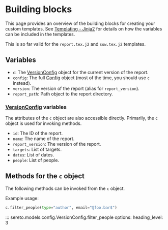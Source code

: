 # Building blocks

This page provides an overview of the building blocks for creating your custom templates. See [Templating - Jinja2](../concepts/idea.md#templating-jinja2) for details on how the variables can be included in the templates.

This is so far valid for the `report.tex.j2` and `sow.tex.j2` templates.

## Variables

- `c`: The [VersionConfig](../reference/models/config.md#sereto.models.config.VersionConfig) object for the current version of the report.
- `config`: The full [Config](../reference/models/config.md#sereto.models.config.Config) object (most of the time, you should use `c` instead).
- `version`: The version of the report (alias for `report_version`).
- `report_path`: Path object to the report directory.

### [VersionConfig](../reference/models/config.md#sereto.models.config.VersionConfig) variables

The attributes of the `c` object are also accessible directly. Primarily, the `c` object is used for invoking methods.

- `id`: The ID of the report.
- `name`: The name of the report.
- `report_version`: The version of the report.
- `targets`: List of targets.
- `dates`: List of dates.
- `people`: List of people.


## Methods for the `c` object

The following methods can be invoked from the `c` object.

Example usage:

```py
c.filter_people(type="author", email="@foo.bar$")
```

::: sereto.models.config.VersionConfig.filter_people
    options:
        heading_level: 3

